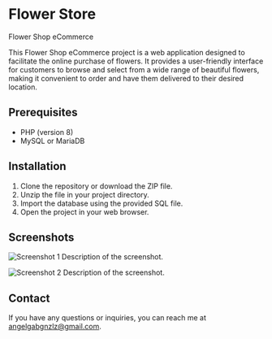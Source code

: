# Flower Store

Flower Shop eCommerce

This Flower Shop eCommerce project is a web application designed to facilitate the online purchase of flowers. It provides a user-friendly interface for customers to browse and select from a wide range of beautiful flowers, making it convenient to order and have them delivered to their desired location.

## Prerequisites

- PHP (version 8)
- MySQL or MariaDB

## Installation

1. Clone the repository or download the ZIP file.
2. Unzip the file in your project directory.
3. Import the database using the provided SQL file.
5. Open the project in your web browser.

## Screenshots

![Screenshot 1](path/to/screenshot1.png)
Description of the screenshot.

![Screenshot 2](path/to/screenshot2.png)
Description of the screenshot.

## Contact

If you have any questions or inquiries, you can reach me at angelgabgnzlz@gmail.com.

